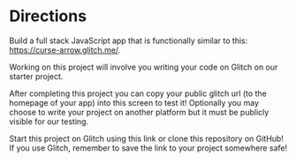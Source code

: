 # Directions

Build a full stack JavaScript app that is functionally similar to this: https://curse-arrow.glitch.me/.

Working on this project will involve you writing your code on Glitch on our starter project.

After completing this project you can copy your public glitch url (to the homepage of your app) into this screen to test it! Optionally you may choose to write your project on another platform but it must be publicly visible for our testing.

Start this project on Glitch using this link or clone this repository on GitHub! If you use Glitch, remember to save the link to your project somewhere safe!
